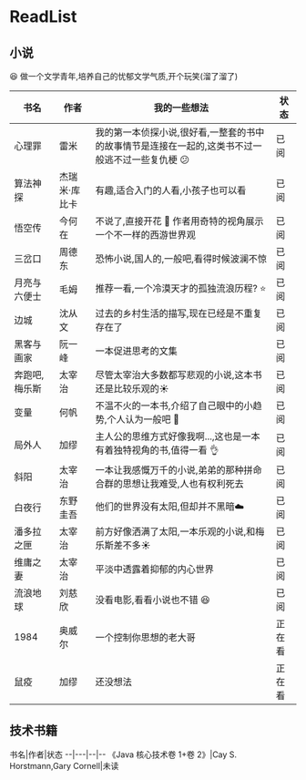 # ReadList
## 小说
:laughing: 做一个文学青年,培养自己的忧郁文学气质,开个玩笑(溜了溜了)

书名  |作者|我的一些想法  |状态
--|---|--|--
心理罪  |雷米   |  我的第一本侦探小说,很好看,一整套的书中的故事情节是连接在一起的,这类书不过一般逃不过一些复仇梗 :confused:| 已阅
算法神探  | 杰瑞米·库比卡   |  有趣,适合入门的人看,小孩子也可以看|已阅
悟空传  |今何在   |不说了,直接开花 :imp:  作者用奇特的视角展示一个不一样的西游世界观|已阅
三岔口  |周德东   |恐怖小说,国人的,一般吧,看得时候波澜不惊  |已阅
月亮与六便士  |毛姆   |推荐一看,一个冷漠天才的孤独流浪历程? :star:  |已阅
边城  |沈从文   |过去的乡村生活的描写,现在已经是不重复存在了  |已阅
黑客与画家  |阮一峰   |一本促进思考的文集  |已阅
奔跑吧,梅乐斯  |太宰治   |尽管太宰治大多数都写悲观的小说,这本书还是比较乐观的:sunny:  |已阅
变量  |何帆   |不温不火的一本书,介绍了自己眼中的小趋势,个人认为一般吧 :dog:  |已阅
局外人  |加缪  |主人公的思维方式好像我啊...,这也是一本有着独特视角的书,值得一看 :ok_hand: |已阅
斜阳  |太宰治   |一本让我感慨万千的小说,弟弟的那种拼命合群的思想让我难受,人也有权利死去   |  已阅
白夜行  | 东野圭吾  |他们的世界没有太阳,但却并不黑暗:cloud:   |已阅   
潘多拉之匣  |太宰治   |前方好像洒满了太阳,一本乐观的小说,和梅乐斯差不多:sunny:   |已阅  
维庸之妻  |太宰治   |平淡中透露着抑郁的内心世界   |已阅  
流浪地球  |刘慈欣   |没看电影,看看小说也不错 :laughing:   |  已阅
1984  |奥威尔   |一个控制你思想的老大哥   |正在看
鼠疫  |加缪   |还没想法   |正在看


## 技术书籍
书名|作者|状态
--|---|--|--
《Java 核心技术卷 1+卷 2》|Cay S. Horstmann,Gary Cornell|未读
